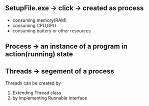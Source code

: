 ## SetupFile.exe -> click -> created as process

- consuming memory(RAM)
- consuming CPU,GPU
- consuming battery or other resources

## Process -> an instance of a program in action(running) state

## Threads -> segement of a process

Threads can be created by

1. Extending Thread class
2. by implementing Runnable Interface
